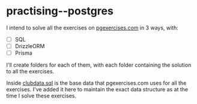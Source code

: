 # practising--postgres

I intend to solve all the exercises on [pgexercises.com](https://pgexercises.com/) in 3 ways, with:

- [ ] SQL
- [ ] DrizzleORM
- [ ] Prisma

I'll create folders for each of them, with each folder containing the solution to all the exercises.

Inside [clubdata.sql](./clubdata.sql) is the base data that pgexercises.com uses for all the exercises. I've added it here to maintain the exact data structure as at the time I solve these exercises.

